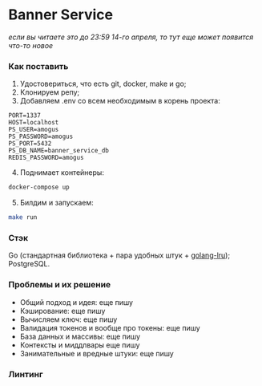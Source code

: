 # Banner Service
*если вы читаете это до 23:59 14-го апреля, то тут еще может появится что-то новое*
### Как поставить
1. Удостовериться, что есть git, docker, make и go;
2. Клонируем репу;
3. Добавляем .env со всем необходимым в корень проекта:
```
PORT=1337
HOST=localhost
PS_USER=amogus
PS_PASSWORD=amogus
PS_PORT=5432
PS_DB_NAME=banner_service_db
REDIS_PASSWORD=amogus
```
4. Поднимает контейнеры:
```sh
docker-compose up
```
5. Билдим и запускаем:
```sh
make run
```

### Стэк
Go (стандартная библиотека + пара удобных штук + [golang-lru](https://github.com/hashicorp/golang-lru));
PostgreSQL.

### Проблемы и их решение
- Общий подход и идея:
еще пишу
- Кэширование:
еще пишу
- Вычисляем ключ:
еще пишу
- Валидация токенов и вообще про токены:
еще пишу
- База данных и массивы:
еще пишу
- Контексты и миддлвары
еще пишу
- Занимательные и вредные штуки:
еще пишу

### Линтинг
